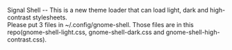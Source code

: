 Signal Shell -- This is a new theme loader that can load light, dark and high-contrast stylesheets.         
Please put 3 files in ~/.config/gnome-shell. Those files are in this repo(gnome-shell-light.css, gnome-shell-dark.css and gnome-shell-high-contrast.css). 
